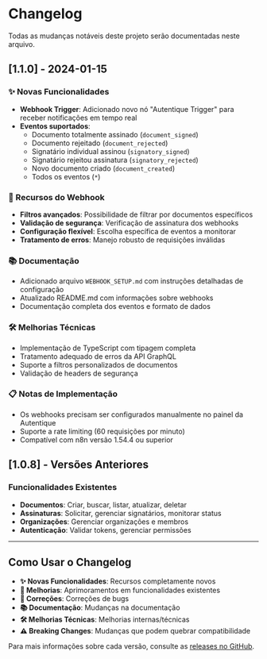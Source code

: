 # Changelog

Todas as mudanças notáveis deste projeto serão documentadas neste arquivo.

## [1.1.0] - 2024-01-15

### ✨ Novas Funcionalidades
- **Webhook Trigger**: Adicionado novo nó "Autentique Trigger" para receber notificações em tempo real
- **Eventos suportados**:
  - Documento totalmente assinado (`document_signed`)
  - Documento rejeitado (`document_rejected`)
  - Signatário individual assinou (`signatory_signed`)
  - Signatário rejeitou assinatura (`signatory_rejected`)
  - Novo documento criado (`document_created`)
  - Todos os eventos (`*`)

### 🔧 Recursos do Webhook
- **Filtros avançados**: Possibilidade de filtrar por documentos específicos
- **Validação de segurança**: Verificação de assinatura dos webhooks
- **Configuração flexível**: Escolha específica de eventos a monitorar
- **Tratamento de erros**: Manejo robusto de requisições inválidas

### 📚 Documentação
- Adicionado arquivo `WEBHOOK_SETUP.md` com instruções detalhadas de configuração
- Atualizado README.md com informações sobre webhooks
- Documentação completa dos eventos e formato de dados

### 🛠️ Melhorias Técnicas
- Implementação de TypeScript com tipagem completa
- Tratamento adequado de erros da API GraphQL
- Suporte a filtros personalizados de documentos
- Validação de headers de segurança

### 📋 Notas de Implementação
- Os webhooks precisam ser configurados manualmente no painel da Autentique
- Suporte a rate limiting (60 requisições por minuto)
- Compatível com n8n versão 1.54.4 ou superior

## [1.0.8] - Versões Anteriores

### Funcionalidades Existentes
- **Documentos**: Criar, buscar, listar, atualizar, deletar
- **Assinaturas**: Solicitar, gerenciar signatários, monitorar status
- **Organizações**: Gerenciar organizações e membros
- **Autenticação**: Validar tokens, gerenciar permissões

---

## Como Usar o Changelog

- **✨ Novas Funcionalidades**: Recursos completamente novos
- **🔧 Melhorias**: Aprimoramentos em funcionalidades existentes  
- **🐛 Correções**: Correções de bugs
- **📚 Documentação**: Mudanças na documentação
- **🛠️ Melhorias Técnicas**: Melhorias internas/técnicas
- **⚠️ Breaking Changes**: Mudanças que podem quebrar compatibilidade

Para mais informações sobre cada versão, consulte as [releases no GitHub](https://github.com/ramonmatias19/n8n-nodes-autentique/releases). 